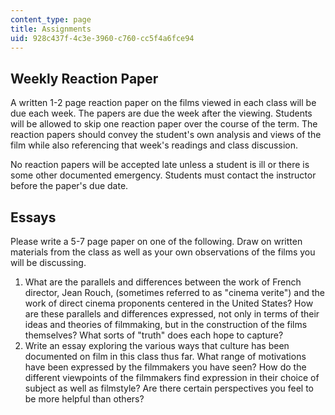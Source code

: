 ```yaml
---
content_type: page
title: Assignments
uid: 928c437f-4c3e-3960-c760-cc5f4a6fce94
---
```


Weekly Reaction Paper
---------------------

A written 1-2 page reaction paper on the films viewed in each class will be due each week. The papers are due the week after the viewing. Students will be allowed to skip one reaction paper over the course of the term. The reaction papers should convey the student's own analysis and views of the film while also referencing that week's readings and class discussion.

No reaction papers will be accepted late unless a student is ill or there is some other documented emergency. Students must contact the instructor before the paper's due date.

Essays
------

Please write a 5-7 page paper on one of the following. Draw on written materials from the class as well as your own observations of the films you will be discussing.

1.  What are the parallels and differences between the work of French director, Jean Rouch, (sometimes referred to as "cinema verite") and the work of direct cinema proponents centered in the United States? How are these parallels and differences expressed, not only in terms of their ideas and theories of filmmaking, but in the construction of the films themselves? What sorts of "truth" does each hope to capture?
2.  Write an essay exploring the various ways that culture has been documented on film in this class thus far. What range of motivations have been expressed by the filmmakers you have seen? How do the different viewpoints of the filmmakers find expression in their choice of subject as well as filmstyle? Are there certain perspectives you feel to be more helpful than others?